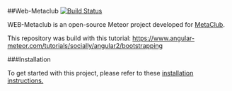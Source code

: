 ##Web-Metaclub
[![Build Status](https://travis-ci.org/MetaClub/web-metaclub.svg?branch=master)](https://travis-ci.org/MetaClub/web-metaclub)

WEB-Metaclub is an open-source Meteor project developed for [MetaClub](https://metaclub.github.io/).

This repository was build with this tutorial: https://www.angular-meteor.com/tutorials/socially/angular2/bootstrapping

###Installation

To get started with this project, please refer to these [installation instructions.](INSTALL.md)

